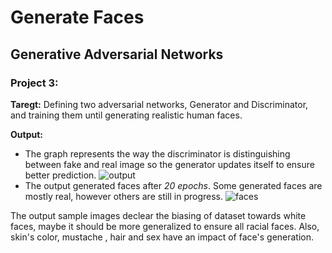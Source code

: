 # Generate Faces
## Generative Adversarial Networks
### Project 3:
**Taregt:**
Defining two adversarial networks, Generator and Discriminator, and training them until generating realistic human faces.

**Output:**
- The graph represents the way the discriminator is distinguishing between fake and real image so the generator updates itself to ensure better prediction.
![output](https://github.com/Yasmin-Hesham/Deep-Learning-Udacity-Nanodegree/blob/master/4-Generate%20Faces/sample_output/graph.PNG)
- The output generated faces after _20 epochs_. Some generated faces are mostly real, however others are still in progress.
![faces](https://github.com/Yasmin-Hesham/Deep-Learning-Udacity-Nanodegree/blob/master/4-Generate%20Faces/sample_output/generated_faces.PNG)

The output sample images declear the biasing of dataset towards white faces, maybe it should be more generalized to ensure all racial faces. Also, skin's color, mustache , hair and sex have an impact of face's generation.   
